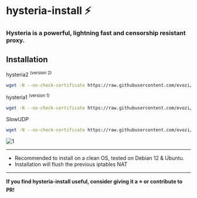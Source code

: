 # hysteria-install ⚡

### Hysteria is a powerful, lightning fast and censorship resistant proxy.

## Installation

 hysteria2 <sup>(version 2)</sup>

```bash
wget -N --no-check-certificate https://raw.githubusercontent.com/evozi/hysteria-install/main/hy2/hysteria2.sh && bash hysteria2.sh
```

 hysteria1 <sup>(version 1)</sup>

```bash
wget -N --no-check-certificate https://raw.githubusercontent.com/evozi/hysteria-install/main/hy1/hysteria1.sh && bash hysteria1.sh
```

 SlowUDP

```bash
wget -N --no-check-certificate https://raw.githubusercontent.com/evozi/hysteria-install/main/slowudp/slowudp.sh && bash slowudp.sh
```

![1](https://raw.githubusercontent.com/evozi/hysteria-install/main/media/intro.png)

---

- Recommended to install on a clean OS, tested on Debian 12 & Ubuntu.
- Installation will flush the previous iptables NAT

---

**If you find hysteria-install useful, consider giving it a ⭐️ or contribute to PR!**
